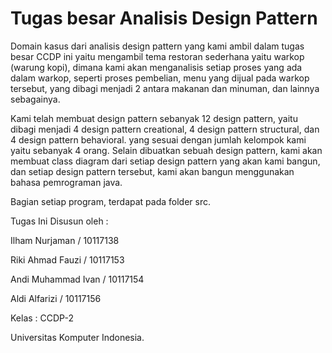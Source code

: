 # Tugas besar Analisis Design Pattern 

Domain kasus dari analisis design pattern yang kami ambil dalam tugas besar CCDP ini yaitu mengambil tema restoran sederhana yaitu warkop (warung kopi), dimana kami akan menganalisis setiap proses yang ada dalam warkop, seperti proses pembelian, menu yang dijual pada warkop tersebut, yang dibagi menjadi 2 antara makanan dan minuman, dan lainnya sebagainya.

Kami telah membuat design pattern sebanyak 12 design pattern, yaitu dibagi menjadi 4 design pattern creational, 4 design pattern structural, dan 4 design pattern behavioral. yang sesuai dengan jumlah kelompok kami yaitu sebanyak 4 orang. Selain dibuatkan sebuah design pattern, kami akan membuat class diagram dari setiap design pattern yang akan kami bangun, dan setiap design pattern tersebut, kami akan bangun menggunakan bahasa pemrograman java.

Bagian setiap program, terdapat pada folder src.

Tugas Ini Disusun oleh :

Ilham Nurjaman	/ 10117138

Riki Ahmad Fauzi / 10117153

Andi Muhammad Ivan	/ 10117154

Aldi Alfarizi	/ 10117156


Kelas : CCDP-2

Universitas Komputer Indonesia.
